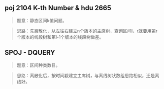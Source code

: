 ## poj 2104 K-th Number & hdu 2665
>题意：静态区间k值问题。

>思路：先离散化，从左往右建立n个版本的主席树，查询区间l，r就要用第r个版本的线段树和第l-1个版本的线段树做差。

## SPOJ - DQUERY
>题意：区间种类数目。

>思路：离散化后，按时间戳建立主席树，与离线树状数组思路相似，还是离线好。
